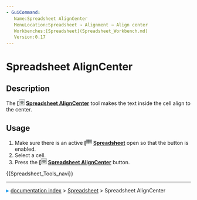 ```yaml
---
- GuiCommand:
   Name:Spreadsheet AlignCenter
   MenuLocation:Spreadsheet → Alignment → Align center
   Workbenches:[Spreadsheet](Spreadsheet_Workbench.md)
   Version:0.17
---
```


# Spreadsheet AlignCenter

## Description

The **[<img src=images/Spreadsheet_AlignCenter.svg style="width:16px"> [Spreadsheet AlignCenter](Spreadsheet_AlignCenter.md)** tool makes the text inside the cell align to the center.

## Usage

1.  Make sure there is an active **[<img src=images/Spreadsheet_CreateSheet.svg style="width:16px"> [Spreadsheet](Spreadsheet_CreateSheet.md)** open so that the button is enabled.
2.  Select a cell.
3.  Press the **[<img src=images/Spreadsheet_AlignCenter.svg style="width:16px"> [Spreadsheet AlignCenter](Spreadsheet_AlignCenter.md)** button.




 {{Spreadsheet_Tools_navi}}



---
![](images/Right_arrow.png) [documentation index](../README.md) > [Spreadsheet](Spreadsheet_Workbench.md) > Spreadsheet AlignCenter
